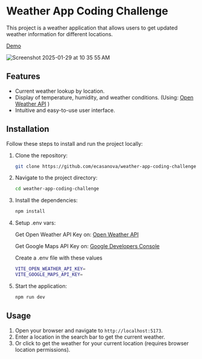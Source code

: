 # Weather App Coding Challenge

This project is a weather application that allows users to get updated weather information for different locations.

[Demo](https://weather-app-coding-challenge.vercel.app)

![Screenshot 2025-01-29 at 10 35 55 AM](https://github.com/user-attachments/assets/22e6c8a8-25df-4a77-8288-c6d1613f5ba2)

## Features

- Current weather lookup by location.
- Display of temperature, humidity, and weather conditions. (Using: [Open Weather API](https://openweathermap.org) )
- Intuitive and easy-to-use user interface.

## Installation

Follow these steps to install and run the project locally:

1. Clone the repository:

    ```bash
    git clone https://github.com/ecasanova/weather-app-coding-challenge.git
    ```

2. Navigate to the project directory:

    ```bash
    cd weather-app-coding-challenge
    ```

3. Install the dependencies:

    ```bash
    npm install
    ```

4. Setup .env vars:

    Get Open Weather API Key on: [Open Weather API](https://openweathermap.org/api)

    Get Google Maps API Key on: [Google Developers Console](https://console.cloud.google.com/)

    Create a .env file with these values

    ```bash
    VITE_OPEN_WEATHER_API_KEY=
    VITE_GOOGLE_MAPS_API_KEY=
    ```

5. Start the application:

    ```bash
    npm run dev
    ```

## Usage

1. Open your browser and navigate to `http://localhost:5173`.
2. Enter a location in the search bar to get the current weather.
3. Or click to get the weather for your current location (requires browser location permissions).
